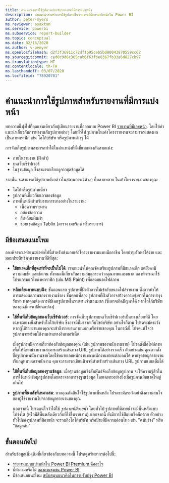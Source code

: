 ```yaml
---
title: คำแนะนำการใช้รูปภาพสำหรับรายงานที่มีการแบ่งหน้า
description: คำแนะนำสำหรับการใช้รูปภาพในรายงานที่มีการแบ่งหน้าใน Power BI
author: peter-myers
ms.reviewer: asaxton
ms.service: powerbi
ms.subservice: report-builder
ms.topic: conceptual
ms.date: 02/16/2020
ms.author: v-pemyer
ms.openlocfilehash: d2f3f36911c72df1b95ceb5bd90043870559cc62
ms.sourcegitcommit: ced8c9d6c365cab6f63fbe8367fb33e6d827cb97
ms.translationtype: HT
ms.contentlocale: th-TH
ms.lasthandoff: 03/07/2020
ms.locfileid: "78920701"
---
```

# <a name="image-use-guidance-for-paginated-reports"></a>คำแนะนำการใช้รูปภาพสำหรับรายงานที่มีการแบ่งหน้า

บทความนี้มุ่งไปที่คุณเช่นเดียวกับผู้เขียนรายงานที่ออกแบบ Power BI [รายงานที่มีเลขหน้า](../paginated-reports/paginated-reports-report-builder-power-bi.md). โดยให้คำแนะนำเกี่ยวกับการทำงานกับรูปภาพต่างๆ โดยทั่วไป รูปภาพในเค้าโครงรายงานจะสามารถแสดงผลเป็นภาพกราฟิก เช่น โลโก้บริษัท หรือรูปภาพต่างๆ ได้

การจัดเก็บรูปภาพสามารถทำได้ในตำแหน่งที่ตั้งที่แตกต่างกันสามแห่ง:

- ภายในรายงาน (ฝังตัว)
- บนเว็บเซิร์ฟเวอร์
- ในฐานข้อมูล ซึ่งสามารถเรียกดูจากชุดข้อมูลได้

จากนั้น จะสามารถใช้รูปภาพดังกล่าวในสถานการณ์ต่างๆ ที่หลากหลาย ในเค้าโครงรายงานของคุณ:

- โลโก้หรือรูปภาพเดี่ยว
- รูปภาพที่เกี่ยวกับแถวของข้อมูล
- ภาพพื้นหลังสำหรับรายการบางอย่างในรายงาน:
  - เนื้อความรายงาน
  - กล่องข้อความ
  - สี่เหลี่ยมผืนผ้า
  - ขอบเขตข้อมูล Tablix (ตาราง เมทริกซ์ หรือรายการ)

## <a name="suggestions"></a>มีข้อเสนอแนะไหม

ลองพิจารณาคำแนะนำต่อไปนี้สำหรับส่งมอบเค้าโครงรายงานแบบมืออาชีพ โดยบำรุงรักษาได้ง่าย และมอบประสิทธิภาพรายงานที่ดีที่สุด:

- **ใช้ขนาดเล็กที่สุดเท่าที่จะเป็นไปได้**: เราแนะนำให้คุณจัดเตรียมรูปภาพที่มีขนาดเล็ก แต่ยังคงมีความคมชัด และชัดเจน ทั้งหมดนี้เกี่ยวกับความสมดุลระหว่างคุณภาพและขนาด ลองพิจารณาใช้โปรแกรมแก้ไขภาพกราฟิก (เช่น MS Paint) เพื่อลดขนาดไฟล์ภาพ
- **หลีกเลี่ยงภาพแบบฝัง**: ขั้นตอนแรก รูปภาพที่ฝังตัวอาจไม่เข้ากับขนาดไฟล์รายงาน ซึ่งอาจทำให้การแสดงผลภาพของรายงานช้าลง ขั้นตอนที่สอง รูปภาพที่ฝังตัวอาจสร้างความยุ่งยากในการบำรุงรักษา หากคุณต้องการอัปเดตรูปภาพในรายงานจำนวนมาก (ซึ่งอาจเกิดปัญหาได้ หากโลโก้บริษัทของคุณมีการเปลี่ยนแปลง)
- **ใช้พื้นที่เก็บข้อมูลของเว็บเซิร์ฟเวอร์**: การจัดเก็บรูปภาพบนเว็บเซิร์ฟเวอร์เป็นทางเลือกที่ดี โดยเฉพาะอย่างยิ่งสำหรับโลโก้บริษัท ซึ่งอาจมีที่มาจากเว็บไซต์บริษัท อย่างไรก็ตาม โปรดระมัดระวัง หากผู้ใช้รายงานของคุณจะเข้าถึงรายงานภายนอกเครือข่ายของคุณ ในกรณีนี้ โปรดแน่ใจว่ารูปภาพจะพร้อมใช้งานผ่านทางอินเทอร์เน็ต

    เมื่อรูปภาพมีความเกี่ยวข้องกับข้อมูลของคุณ (เช่น รูปภาพของพนักงานขาย) โปรดตั้งชื่อไฟล์ภาพ เพื่อให้นิพจน์รายงานสามารถสร้างเส้นทาง URL รูปภาพได้อย่างรวดเร็ว ตัวอย่างเช่น คุณอาจตั้งชื่อรูปภาพพนักงานขายโดยใช้หมายเลขพนักงานของพนักงานขายแต่ละคนได้ หากชุดข้อมูลรายงาน เรียกดูหมายเลขพนักงาน คุณจะสามารถเขียนนิพจน์สำหรับสร้างเส้นทาง URL รูปภาพแบบเต็มได้
- **ใช้พื้นที่เก็บข้อมูลของฐานข้อมูล**: เมื่อฐานข้อมูลเชิงสัมพันธ์จัดเก็บข้อมูลรูปภาพ จะให้ความรู้สึกในการใช้แหล่งข้อมูลรูปภาพโดยตรงจากตารางฐานข้อมูล โดยเฉพาะอย่างยิ่งเมื่อรูปภาพมีขนาดใหญ่เกินไป
- **รูปภาพพื้นหลังที่เหมาะสม**: หากคุณตัดสินใจใช้รูปภาพพื้นหลัง โปรดระมัดระวังอย่าดึงความสนใจของผู้ใช้รายงานไปจากข้อมูลรายงานของคุณ 

    นอกจากนี้ โปรดแน่ใจว่าได้ใช้ _รูปภาพที่มีลายน้ำ_ โดยทั่วไป รูปภาพที่มีลายน้ำจะมีพื้นหลังแบบโปร่งใส (หรือมีสีพื้นหลังเดียวกับที่ใช้ในรายงาน) นอกจากนี้ ยังมีการใช้สีแบบซีดอีกด้วย ตัวอย่างทั่วไปของรูปภาพที่มีลายน้ำ จะรวมถึงโลโก้บริษัท หรือป้ายที่มีความอ่อนไหว เช่น ”ฉบับร่าง” หรือ ”ข้อมูลลับ“

## <a name="next-steps"></a>ขั้นตอนถัดไป

สำหรับข้อมูลเพิ่มเติมที่เกี่ยวข้องกับบทความนี้ โปรดดูทรัพยากรต่อไปนี้:

- [รายงานแบบแบ่งหน้าใน Power BI Premium คืออะไร](../paginated-reports/paginated-reports-report-builder-power-bi.md)
- มีคำถามหรือไม่ [ลองถามชุมชน Power BI](https://community.powerbi.com/)
- มีข้อเสนอแนะไหม [สนับสนุนแนวคิดในการปรับปรุง Power BI](https://ideas.powerbi.com/)
